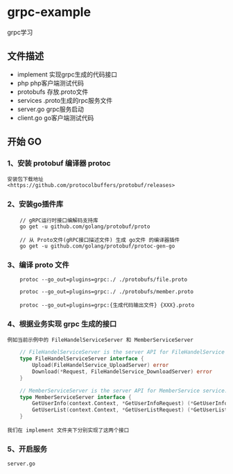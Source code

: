 # grpc-example

grpc学习

## 文件描述

* implement 实现grpc生成的代码接口
* php php客户端测试代码
* protobufs 存放.proto文件
* services .proto生成的rpc服务文件
* server.go grpc服务启动
* client.go go客户端测试代码

## 开始 GO

### 1、安装 protobuf 编译器 protoc
    安装包下载地址
    <https://github.com/protocolbuffers/protobuf/releases>

### 2、安装go插件库
```
    // gRPC运行时接口编解码支持库
    go get -u github.com/golang/protobuf/proto
    
    // 从 Proto文件(gRPC接口描述文件) 生成 go文件 的编译器插件
    go get -u github.com/golang/protobuf/protoc-gen-go
```
### 3、编译 proto 文件
```
    protoc --go_out=plugins=grpc:./ ./protobufs/file.proto
    
    protoc --go_out=plugins=grpc:./ ./protobufs/member.proto
   
    protoc --go_out=plugins=grpc:{生成代码输出文件} {XXX}.proto
```
### 4、根据业务实现 grpc 生成的接口
    例如当前示例中的 FileHandelServiceServer 和 MemberServiceServer
```go
    // FileHandelServiceServer is the server API for FileHandelService service.
    type FileHandelServiceServer interface {
        Upload(FileHandelService_UploadServer) error
        Download(*Request, FileHandelService_DownloadServer) error
    }

    // MemberServiceServer is the server API for MemberService service.
    type MemberServiceServer interface {
        GetUserInfo(context.Context, *GetUserInfoRequest) (*GetUserInfoResponse, error)
        GetUserList(context.Context, *GetUserListRequest) (*GetUserListResponse, error)
    }
```
    我们在 implement 文件夹下分别实现了这两个接口

### 5、开启服务
    server.go
    

